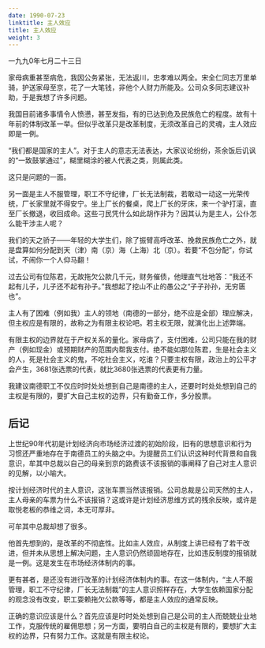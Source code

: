 ```yaml
---
date: 1990-07-23 
linktitle: 主人效应
title: 主人效应
weight: 3
---
```



一九九0年七月二十三日  
  
 家母病重甚至病危，我因公务紧张，无法返川，忠孝难以两全。宋全仁同志万里单骑，护送家母至京，花了一大笔钱，非他个人财力所能及。公司众多同志建议补助，于是我想了许多问题。  
  
 我国目前诸多事情令人愤懑，甚至发指，有的已达到危及民族危亡的程度。故有十年前的体制改革一举。但似乎改革只是改革制度，无须改革自己的灵魂，主人效应即是一例。  
  
 “我们都是国家的主人”。对于主人的意志无法表达，大家议论纷纷，茶余饭后讥讽的“一致鼓掌通过”，糊里糊涂的被人代表之类，则属此类。  
  
 这只是问题的一面。  
  
 另一面是主人不服管理，职工不守纪律，厂长无法制裁，若敢动一动这一光荣传统，厂长家里就不得安宁。坐上厂长的餐桌，爬上厂长的牙床，来一个驴打滚，直至厂长撤退，收回成命。这些刁民凭什么如此胡作非为？因其认为是主人，公仆怎么能干涉主人呢？  
  
 我们的天之骄子——年轻的大学生们，除了振臂高呼改革、挽救民族危亡之外，就是盘算如何分配到天（津）南（京）海（上海）北（京）。若要“不包分配”，你试试，不闹你一个人仰马翻！  
  
 过去公司有位陈君，无故拖欠公款几千元，财务催债，他理直气壮地答：“我还不起有儿子，儿子还不起有孙子。”我想起了挖山不止的愚公之“子子孙孙，无穷匮也”。  
  
 主人有了困难（例如我）主人的领地（南德的一部分，绝不应是全部）理应解决，但主权应是有限的，故称之为有限主权论吧。若主权无限，就演化出上述弊端。  
  
 有限主权的边界就在于产权关系的量化。家母病了，支付困难，公司只能在我的财产（例如现金）或预期财产的范围内帮我支付。绝不能如那位陈君，生是社会主义的人，死是社会主义的鬼，不吃社会主义，吃谁？只要主权有限，政治上的公平才会产生，3681张选票的代表，就比3680张选票的代表更有力量。  
  
 我建议南德职工不仅应时时处处想到自己是南德的主人，还要时时处处想到自己的主权是有限的，要扩大自己主权的边界，只有勤奋工作，多分股票。

## **后记**

上世纪90年代初是计划经济向市场经济过渡的初始阶段，旧有的思想意识和行为习惯还严重地存在于南德员工的头脑之中。为提醒员工们认识这种时代背景和自我意识，牟其中总裁以自己的母亲到京的路费该不该报销的事阐释了自己对主人意识的见解，以小喻大。  
  
 按计划经济时代的主人意识，这张车票当然该报销。公司总裁是公司天然的主人，主人母亲的车票为什么不该报销？这或许是计划经济思维方式的残余反映，或许是取悦老板的恭维之词，本无可厚非。  
  
 可牟其中总裁却想了很多。  
  
 他首先想到的，是改革的不彻底性。比如主人效应，从制度上讲已经有了若干改进，但并未从思想上解决问题，主人意识仍然顽固地存在，比如违反制度的报销就是一例。这是发生在市场经济体制内的事。  
  
 更有甚者，是还没有进行改革的计划经济体制内的事。在这一体制内，“主人不服管理，职工不守纪律，厂长无法制裁”的主人意识照样存在，大学生依赖国家分配的观念没有改变，职工耍赖拖欠公款等等，都是主人效应的通常反映。  
  
 正确的意识应该是什么？首先应该是时时处处想到自己是公司的主人而兢兢业业地工作，克服传统的雇佣思想；另一方面，要明白自己的主权是有限的，要想扩大主权的边界，只有努力工作。这就是有限主权论。  


